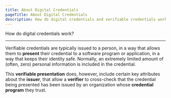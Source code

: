 ```yaml
---
title: About Digital Credentials
pageTitle: About Digital Credentials
description: How do digital credentials and verifiable credentials work?
---
```


How do digital credentials work?

---

Verifiable credentials are typically issued to a person, in a way that allows them to **present** their credential to a software program or application, in a way that keeps their identity safe.  Normally, an extremely limited amount of (often, zero) personal information is included in the credential.

This **verifiable presentation** does, however, include certain key attributes about the **issuer**, that allow a **verifier** to cross-check that the credential being presented has been issued by an organization whose **credential program** they trust.  
